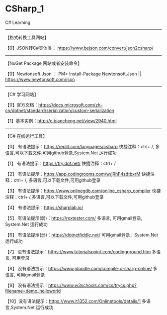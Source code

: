 # CSharp_1
C# Learning

*********************************

【格式转换工具网站】

【0】JSON转C#实体类： https://www.bejson.com/convert/json2csharp/

*********************************

【NuGet Package 网站或者安装命令】
 
【0】Newtonsoft.Json ： PM> Install-Package Newtonsoft.Json || https://www.newtonsoft.com/json

*********************************

【C# 学习网站】

【0】官方文档：https://docs.microsoft.com/zh-cn/dotnet/standard/serialization/custom-serialization

【1】基本实例：http://c.biancheng.net/view/2940.html

*********************************

【C# 在线运行工具】

【0】 有语法提示：https://replit.com/languages/csharp  快捷注释：ctrl+ /, 多语言,可以下载文件,可用github登录,System.Net 运行成功

【1】 有语法提示：https://try.dot.net/   快捷注释：ctrl+ /

【2】 有语法提示：https://app.codingrooms.com/w/jRhF4zdtbxrM  快捷注释：ctrl+ /, 多语言,可以下载文件,可用github登录

【3】 有语法提示：https://www.onlinegdb.com/online_csharp_compiler  快捷注释：ctrl+ /,多语言,可以下载文件,可用github登录

【4】 有语法提示：https://sharplab.io/  

【5】 有语法提示(弱)：https://rextester.com/  多语言, 可用gmail登录, System.Net 运行成功

【6】 有语法提示(弱)：https://dotnetfiddle.net/     可用gmail登录，System.Net 运行成功

【7】 没有语法提示：https://www.tutorialspoint.com/codingground.htm 多语言, 可用登录

【8】 没有语法提示：https://www.jdoodle.com/compile-c-sharp-online/  多语言, 可用gmail登录

【9】 没有语法提示：https://www.w3schools.com/cs/trycs.php?filename=demo_helloworld

【10】没有语法提示：https://www.it1352.com/Onlinetools/details/1     多语言,System.Net 运行成功
